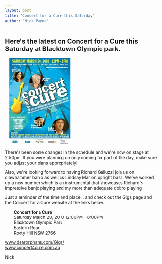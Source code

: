 ```yaml
---
layout: post
title: "Concert for a Cure this Saturday"
author: "Nick Payne"
---
```


## Here's the latest on Concert for a Cure this Saturday at Blacktown Olympic park.

<div class="right" style="margin: 0 0 1em 1em;"><img src="/images/2010/3/Concert+for+a+Cure.jpeg" alt="Concert for a Cure" /></div>
<p>There's been some changes in the schedule and we're now on stage at 2.50pm. If you were planning on only coming for part of the day, make sure you adjust your plans appropriately!</p>
<p>Also, we're looking forward to having Richard Galluzzi join us on clawhammer banjo as well as Lindsay Mar on upright bass. We've worked up a new number which is an instrumental that showcases Richard's impressive banjo playing and my more than adequate dobro playing.</p>
<p>Just a reminder of the time and place... and check out the Gigs page and the Concert for a Cure website at the links below.</p>
<p class="blockquote" style="margin-left: 2em;"><strong>Concert for a Cure<br /></strong> Saturday March 20, 2010 12:00PM - 8:00PM<br />Blacktown Olympic Park<br />Eastern Road<br />Rooty Hill NSW 2766</p>
<p><a href="/Gigs/">www.dearorphans.com/Gigs/</a><br /><a href="http://www.concert4cure.com.au" target="_blank">www.concert4cure.com.au</a></p>
<p>Nick</p>